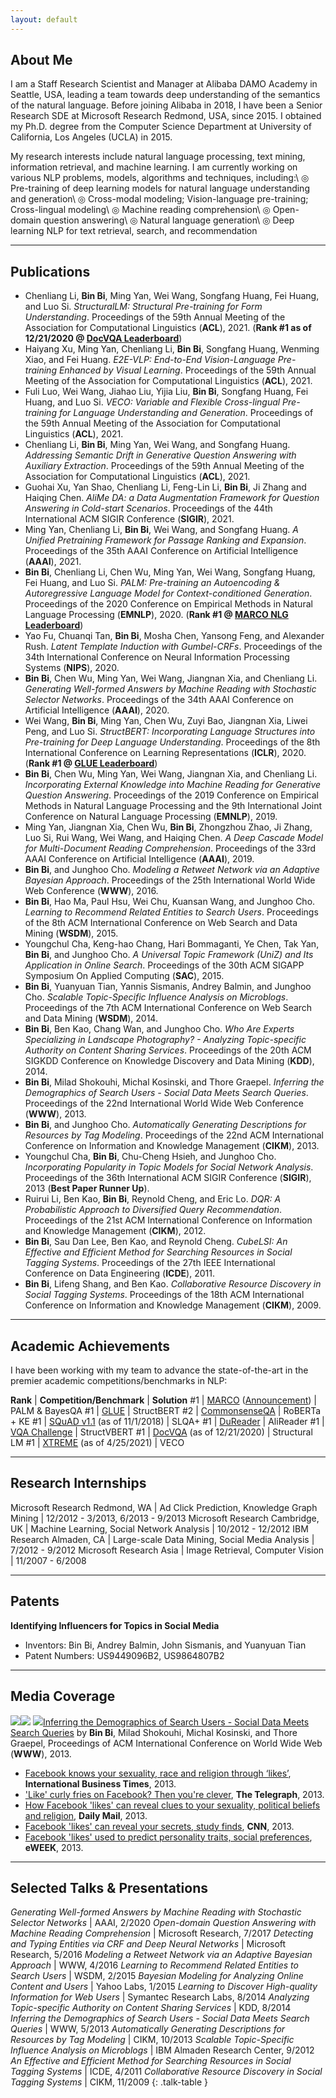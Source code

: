 ```yaml
---
layout: default
---
```


## About Me

I am a Staff Research Scientist and Manager at Alibaba DAMO Academy in Seattle, USA, leading a team towards deep understanding of the semantics of the natural language. Before joining Alibaba in 2018, I have been a Senior Research SDE at Microsoft Research Redmond, USA, since 2015. I obtained my Ph.D. degree from the Computer Science Department at University of California, Los Angeles (UCLA) in 2015.

My research interests include natural language processing, text mining, information retrieval, and machine learning. I am currently working on various NLP problems, models, algorithms and techniques, including:\\
◎ Pre-training of deep learning models for natural language understanding and generation\\
◎ Cross-modal modeling; Vision-language pre-training; Cross-lingual modeling\\
◎ Machine reading comprehension\\
◎ Open-domain question answering\\
◎ Natural language generation\\
◎ Deep learning NLP for text retrieval, search, and recommendation

---

## Publications

* Chenliang Li, **Bin Bi**, Ming Yan, Wei Wang, Songfang Huang, Fei Huang, and Luo Si. *StructuralLM: Structural Pre-training for Form Understanding*. Proceedings of the 59th Annual Meeting of the Association for Computational Linguistics (**ACL**), 2021. (**Rank \#1 as of 12/21/2020 @ [DocVQA Leaderboard](https://rrc.cvc.uab.es/?ch=17&com=evaluation&task=1)**)
* Haiyang Xu, Ming Yan, Chenliang Li, **Bin Bi**, Songfang Huang, Wenming Xiao, and Fei Huang. *E2E-VLP: End-to-End Vision-Language Pre-training Enhanced by Visual Learning*. Proceedings of the 59th Annual Meeting of the Association for Computational Linguistics (**ACL**), 2021.
* Fuli Luo, Wei Wang, Jiahao Liu, Yijia Liu, **Bin Bi**, Songfang Huang, Fei Huang, and Luo Si. *VECO: Variable and Flexible Cross-lingual Pre-training for Language Understanding and Generation*. Proceedings of the 59th Annual Meeting of the Association for Computational Linguistics (**ACL**), 2021.
* Chenliang Li, **Bin Bi**, Ming Yan, Wei Wang, and Songfang Huang. *Addressing Semantic Drift in Generative Question Answering with Auxiliary Extraction*. Proceedings of the 59th Annual Meeting of the Association for Computational Linguistics (**ACL**), 2021.
* Guohai Xu, Yan Shao, Chenliang Li, Feng-Lin Li, **Bin Bi**, Ji Zhang and Haiqing Chen. *AliMe DA: a Data Augmentation Framework for Question Answering in Cold-start Scenarios*. Proceedings of the 44th International ACM SIGIR Conference (**SIGIR**), 2021.
* Ming Yan, Chenliang Li, **Bin Bi**, Wei Wang, and Songfang Huang. *A Unified Pretraining Framework for Passage Ranking and Expansion*. Proceedings of the 35th AAAI Conference on Artificial Intelligence (**AAAI**), 2021.
* **Bin Bi**, Chenliang Li, Chen Wu, Ming Yan, Wei Wang, Songfang Huang, Fei Huang, and Luo Si. *PALM: Pre-training an Autoencoding & Autoregressive Language Model for Context-conditioned Generation*. Proceedings of the 2020 Conference on Empirical Methods in Natural Language Processing (**EMNLP**), 2020. (**Rank \#1 @ [MARCO NLG Leaderboard](https://microsoft.github.io/msmarco)**)
* Yao Fu, Chuanqi Tan, **Bin Bi**, Mosha Chen, Yansong Feng, and Alexander Rush. *Latent Template Induction with Gumbel-CRFs*. Proceedings of the 34th International Conference on Neural Information Processing Systems (**NIPS**), 2020.
* **Bin Bi**, Chen Wu, Ming Yan, Wei Wang, Jiangnan Xia, and Chenliang Li. *Generating Well-formed Answers by Machine Reading with Stochastic Selector Networks*. Proceedings of the 34th AAAI Conference on Artificial Intelligence (**AAAI**), 2020.
* Wei Wang, **Bin Bi**, Ming Yan, Chen Wu, Zuyi Bao, Jiangnan Xia, Liwei Peng, and Luo Si. *StructBERT: Incorporating Language Structures into Pre-training for Deep Language Understanding*. Proceedings of the 8th International Conference on Learning Representations (**ICLR**), 2020. (**Rank \#1 @ [GLUE Leaderboard](https://gluebenchmark.com/leaderboard)**)
* **Bin Bi**, Chen Wu, Ming Yan, Wei Wang, Jiangnan Xia, and Chenliang Li. *Incorporating External Knowledge into Machine Reading for Generative Question Answering*. Proceedings of the 2019 Conference on Empirical Methods in Natural Language Processing and the 9th International Joint Conference on Natural Language Processing (**EMNLP**), 2019.
* Ming Yan, Jiangnan Xia, Chen Wu, **Bin Bi**, Zhongzhou Zhao, Ji Zhang, Luo Si, Rui Wang, Wei Wang, and Haiqing Chen. *A Deep Cascade Model for Multi-Document Reading Comprehension*. Proceedings of the 33rd AAAI Conference on Artificial Intelligence (**AAAI**), 2019.
* **Bin Bi**, and Junghoo Cho. *Modeling a Retweet Network via an Adaptive Bayesian Approach*. Proceedings of the 25th International World Wide Web Conference (**WWW**), 2016.
* **Bin Bi**, Hao Ma, Paul Hsu, Wei Chu, Kuansan Wang, and Junghoo Cho. *Learning to Recommend Related Entities to Search Users*. Proceedings of the 8th ACM International Conference on Web Search and Data Mining (**WSDM**), 2015.
* Youngchul Cha, Keng-hao Chang, Hari Bommaganti, Ye Chen, Tak Yan, **Bin Bi**, and Junghoo Cho. *A Universal Topic Framework (UniZ) and Its Application in Online Search*. Proceedings of the 30th ACM SIGAPP Symposium On Applied Computing (**SAC**), 2015.
* **Bin Bi**, Yuanyuan Tian, Yannis Sismanis, Andrey Balmin, and Junghoo Cho. *Scalable Topic-Specific Influence Analysis on Microblogs*. Proceedings of the 7th ACM International Conference on Web Search and Data Mining (**WSDM**), 2014.
* **Bin Bi**, Ben Kao, Chang Wan, and Junghoo Cho. *Who Are Experts Specializing in Landscape Photography? - Analyzing Topic-specific Authority on Content Sharing Services*. Proceedings of the 20th ACM SIGKDD Conference on Knowledge Discovery and Data Mining (**KDD**), 2014.
* **Bin Bi**, Milad Shokouhi, Michal Kosinski, and Thore Graepel. *Inferring the Demographics of Search Users - Social Data Meets Search Queries*. Proceedings of the 22nd International World Wide Web Conference (**WWW**), 2013.
* **Bin Bi**, and Junghoo Cho. *Automatically Generating Descriptions for Resources by Tag Modeling*. Proceedings of the 22nd ACM International Conference on Information and Knowledge Management (**CIKM**), 2013.
* Youngchul Cha, **Bin Bi**, Chu-Cheng Hsieh, and Junghoo Cho. *Incorporating Popularity in Topic Models for Social Network Analysis*. Proceedings of the 36th International ACM SIGIR Conference (**SIGIR**), 2013 (**Best Paper Runner Up**).
* Ruirui Li, Ben Kao, **Bin Bi**, Reynold Cheng, and Eric Lo. *DQR: A Probabilistic Approach to Diversified Query Recommendation*. Proceedings of the 21st ACM International Conference on Information and Knowledge Management (**CIKM**), 2012.
* **Bin Bi**, Sau Dan Lee, Ben Kao, and Reynold Cheng. *CubeLSI: An Effective and Efficient Method for Searching Resources in Social Tagging Systems*. Proceedings of the 27th IEEE International Conference on Data Engineering (**ICDE**), 2011.
* **Bin Bi**, Lifeng Shang, and Ben Kao. *Collaborative Resource Discovery in Social Tagging Systems*. Proceedings of the 18th ACM International Conference on Information and Knowledge Management (**CIKM**), 2009.

---

## Academic Achievements

I have been working with my team to advance the state-of-the-art in the premier academic competitions/benchmarks in NLP:

**Rank** | **Competition/Benchmark** | **Solution**
\#1 | [MARCO](https://microsoft.github.io/msmarco) ([Announcement](https://twitter.com/MSMarcoAI/status/1007324430123450369)) | PALM & BayesQA
\#1 | [GLUE](https://gluebenchmark.com/leaderboard) | StructBERT
\#2 | [CommonsenseQA](https://www.tau-nlp.org/csqa-leaderboard) | RoBERTa + KE
\#1 | [SQuAD v1.1](https://rajpurkar.github.io/SQuAD-explorer) (as of 11/1/2018) | SLQA+
\#1 | [DuReader](https://ai.baidu.com/broad/leaderboard?dataset=dureader) | AliReader
\#1 | [VQA Challenge](https://evalai.cloudcv.org/web/challenges/challenge-page/514/leaderboard/1386) | StructVBERT
\#1 | [DocVQA](https://rrc.cvc.uab.es/?ch=17&com=evaluation&task=1) (as of 12/21/2020) | Structural LM
\#1 | [XTREME](https://sites.research.google/xtreme) (as of 4/25/2021) | VECO

---

## Research Internships

Microsoft Research Redmond, WA | Ad Click Prediction, Knowledge Graph Mining | 12/2012 - 3/2013, 6/2013 - 9/2013
Microsoft Research Cambridge, UK | Machine Learning, Social Network Analysis | 10/2012 - 12/2012
IBM Research Almaden, CA | Large-scale Data Mining, Social Media Analysis | 7/2012 - 9/2012
Microsoft Research Asia | Image Retrieval, Computer Vision | 11/2007 - 6/2008

---

## Patents

**Identifying Influencers for Topics in Social Media**
* Inventors: Bin Bi, Andrey Balmin, John Sismanis, and Yuanyuan Tian
* Patent Numbers: US9449096B2, US9864807B2

---

## Media Coverage

<img class="uselection" src="uselection.png"><img class="uselection" src="political-pred.png">
[<img class="icon" src="pdf.png">Inferring the Demographics of Search Users - Social Data Meets Search Queries](http://www2013.w3c.br/proceedings/p131.pdf) by **Bin Bi**, Milad Shokouhi, Michal Kosinski, and Thore Graepel, Proceedings of ACM International Conference on World Wide Web (**WWW**), 2013.
* [Facebook knows your sexuality, race and religion through ‘likes’](https://www.ibtimes.co.uk/facebook-button-provides-information-sexuality-personality-race-444785), **International Business Times**, 2013.
* ['Like' curly fries on Facebook? Then you're clever](https://www.telegraph.co.uk/technology/facebook/9923070/Like-curly-fries-on-Facebook-Then-youre-clever.html), **The Telegraph**, 2013.
* [How Facebook 'likes' can reveal clues to your sexuality, political beliefs and religion](https://www.dailymail.co.uk/sciencetech/article-2291749/How-Facebook-likes-reveal-clues-sexuality-political-beliefs-religion.html), **Daily Mail**, 2013.
* [Facebook 'likes' can reveal your secrets, study finds](https://www.cnn.com/2013/03/11/tech/social-media/facebook-likes-study/index.html), **CNN**, 2013.
* [Facebook 'likes' used to predict personality traits, social preferences](https://www.eweek.com/cloud/facebook-likes-used-to-predict-personality-traits-social-preferences), **eWEEK**, 2013.

---

## Selected Talks & Presentations

*Generating Well-formed Answers by Machine Reading with Stochastic Selector Networks* | AAAI, 2/2020
*Open-domain Question Answering with Machine Reading Comprehension* | Microsoft Research, 7/2017
*Detecting and Typing Entities via CRF and Deep Neural Networks* | Microsoft Research, 5/2016
*Modeling a Retweet Network via an Adaptive Bayesian Approach* | WWW, 4/2016
*Learning to Recommend Related Entities to Search Users* | WSDM, 2/2015
*Bayesian Modeling for Analyzing Online Content and Users* | Yahoo Labs, 1/2015
*Learning to Discover High-quality Information for Web Users* | Symantec Research Labs, 8/2014
*Analyzing Topic-specific Authority on Content Sharing Services* | KDD, 8/2014
*Inferring the Demographics of Search Users - Social Data Meets Search Queries* | WWW, 5/2013
*Automatically Generating Descriptions for Resources by Tag Modeling* | CIKM, 10/2013
*Scalable Topic-Specific Influence Analysis on Microblogs* | IBM Almaden Research Center, 9/2012
*An Effective and Efficient Method for Searching Resources in Social Tagging Systems* | ICDE, 4/2011
*Collaborative Resource Discovery in Social Tagging Systems* | CIKM, 11/2009
{: .talk-table }
